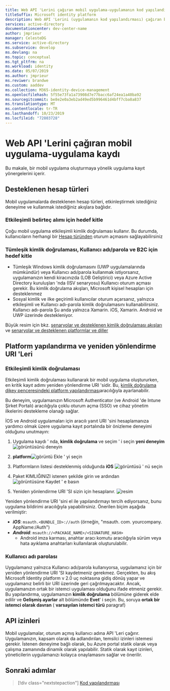 ```yaml
---
title: Web API 'Lerini çağıran mobil uygulama-uygulamanın kod yapılandırması
titleSuffix: Microsoft identity platform
description: Web API 'Lerini (uygulamanın kod yapılandırması) çağıran bir mobil uygulama oluşturmayı öğrenin
services: active-directory
documentationcenter: dev-center-name
author: jmprieur
manager: CelesteDG
ms.service: active-directory
ms.subservice: develop
ms.devlang: na
ms.topic: conceptual
ms.tgt_pltfrm: na
ms.workload: identity
ms.date: 05/07/2019
ms.author: jmprieur
ms.reviwer: brandwe
ms.custom: aaddev
ms.collection: M365-identity-device-management
ms.openlocfilehash: 5f55e73fa1a73908d7e77bacc6af24ea1a40ba92
ms.sourcegitcommit: be8e2e0a3eb2ad49ed5b996461d4bff7cba8a837
ms.translationtype: MT
ms.contentlocale: tr-TR
ms.lasthandoff: 10/23/2019
ms.locfileid: "72803728"
---
```

# <a name="mobile-app-that-calls-web-apis---app-registration"></a>Web API 'Lerini çağıran mobil uygulama-uygulama kaydı

Bu makale, bir mobil uygulama oluşturmaya yönelik uygulama kayıt yönergelerini içerir.

## <a name="supported-accounts-types"></a>Desteklenen hesap türleri

Mobil uygulamalarda desteklenen hesap türleri, etkinleştirmek istediğiniz deneyime ve kullanmak istediğiniz akışlara bağlıdır.

### <a name="audience-for-interactive-token-acquisition"></a>Etkileşimli belirteç alımı için hedef kitle

Çoğu mobil uygulama etkileşimli kimlik doğrulaması kullanır. Bu durumda, kullanıcıların herhangi bir [Hesap türünden](quickstart-register-app.md#register-a-new-application-using-the-azure-portal) oturum açmasını sağlayabilirsiniz

### <a name="audience-for-integrated-authentication-usernamepassword-and-b2c"></a>Tümleşik kimlik doğrulaması, Kullanıcı adı/parola ve B2C için hedef kitle

- Tümleşik Windows kimlik doğrulamasını (UWP uygulamalarında mümkündür) veya Kullanıcı adı/parola kullanmak istiyorsanız, uygulamanızın kendi kiracınızda (LOB Geliştirici) veya Azure Active Directory kuruluşları 'nda (ISV senaryosu) Kullanıcı oturum açması gerekir. Bu kimlik doğrulama akışları, Microsoft kişisel hesapları için desteklenmez
- Sosyal kimlik ve ilke geçirimli kullanıcılar oturum açarsanız, yalnızca etkileşimli ve Kullanıcı adı-parola kimlik doğrulamasını kullanabilirsiniz. Kullanıcı adı-parola Şu anda yalnızca Xamarin. iOS, Xamarin. Android ve UWP üzerinde destekleniyor.

Büyük resim için bkz. [senaryolar ve desteklenen kimlik doğrulaması akışları](authentication-flows-app-scenarios.md#scenarios-and-supported-authentication-flows) ve [senaryolar ve desteklenen platformlar ve diller](authentication-flows-app-scenarios.md#scenarios-and-supported-platforms-and-languages)

## <a name="platform-configuration-and-redirect-uris"></a>Platform yapılandırma ve yeniden yönlendirme URI 'Leri  

### <a name="interactive-authentication"></a>Etkileşimli kimlik doğrulaması

Etkileşimli kimlik doğrulaması kullanarak bir mobil uygulama oluştururken, en kritik kayıt adımı yeniden yönlendirme URI 'sidir. Bu, [kimlik doğrulama dikey penceresindeki platform yapılandırması](https://aka.ms/MobileAppReg)aracılığıyla ayarlanabilir.

Bu deneyim, uygulamanızın Microsoft Authenticator (ve Android 'de Intune Şirket Portalı) aracılığıyla çoklu oturum açma (SSO) ve cihaz yönetim ilkelerini destekleme olanağı sağlar.

İOS ve Android uygulamaları için aracılı yanıt URI 'sini hesaplamanıza yardımcı olmak üzere uygulama kayıt portalında bir önizleme deneyimi olduğunu unutmayın:

1. Uygulama kaydı ' nda, **kimlik doğrulama** ve seçim ' i seçin
   **yeni deneyim**![görüntüsünü deneyin](https://user-images.githubusercontent.com/13203188/60799285-2d031b00-a173-11e9-9d28-ac07a7ae894a.png)

2. 
   **platform**![görüntü Ekle ' yi seçin](https://user-images.githubusercontent.com/13203188/60799366-4c01ad00-a173-11e9-934f-f02e26c9429e.png)

3. Platformların listesi desteklenmiş olduğunda **iOS**
   ![görüntüsü ' nü seçin](https://user-images.githubusercontent.com/13203188/60799411-60de4080-a173-11e9-9dcc-d39a45826d42.png)

4. Paket KIMLIĞINIZI istenen şekilde girin ve ardından
   ![görüntüsüne **Kaydet** ' e basın](https://user-images.githubusercontent.com/13203188/60799477-7eaba580-a173-11e9-9f8b-431f5b09344e.png)

5. Yeniden yönlendirme URI 'SI sizin için hesaplanır.
   ![resim](https://user-images.githubusercontent.com/13203188/60799538-9e42ce00-a173-11e9-860a-015a1840fd19.png)

Yeniden yönlendirme URI 'sini el ile yapılandırmayı tercih ediyorsanız, bunu uygulama bildirimi aracılığıyla yapabilirsiniz. Önerilen biçim aşağıda verilmiştir:

- ***iOS***: `msauth.<BUNDLE_ID>://auth` (örneğin, "msauth. com. yourcompany. AppName:/Auth")
- ***Android***: `msauth://<PACKAGE_NAME>/<SIGNATURE_HASH>`
  - Android imza karması, anahtar aracı komutu aracılığıyla sürüm veya hata ayıklama anahtarları kullanılarak oluşturulabilir.

### <a name="username-password"></a>Kullanıcı adı parolası

Uygulamanız yalnızca Kullanıcı adı/parola kullanıyorsa, uygulamanız için bir yeniden yönlendirme URI 'SI kaydetmeniz gerekmez. Gerçekten, bu akış Microsoft Identity platform v 2.0 uç noktasına gidiş dönüş yapar ve uygulamanız belirli bir URI üzerinde geri çağrılmayacaktır. Ancak, uygulamanızın ortak bir istemci uygulaması olduğunu ifade etmeniz gerekir. Bu yapılandırma, uygulamanızın **kimlik doğrulama** bölümüne giderek elde edilir ve **Gelişmiş ayarlar** alt bölümünde **Evet**' i seçin. Bu, soruya **ortak bir istemci olarak davran** ( **varsayılan istemci türü** paragraf)

## <a name="api-permissions"></a>API izinleri

Mobil uygulamalar, oturum açmış kullanıcı adına API 'Leri çağırır. Uygulamanızın, kapsam olarak da adlandırılan, temsilci izinleri istemesi gerekir. İstenen deneyime bağlı olarak, bu Azure portal statik olarak veya çalışma zamanında dinamik olarak yapılabilir. Statik olarak kayıt izinleri, yöneticilerin uygulamanızı kolayca onaylamasını sağlar ve önerilir.

## <a name="next-steps"></a>Sonraki adımlar

> [!div class="nextstepaction"]
> [Kod yapılandırması](scenario-mobile-app-configuration.md)
